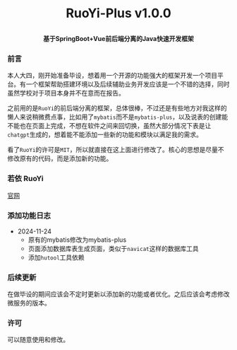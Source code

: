 <h1 align="center" style="margin: 30px 0 30px; font-weight: bold;">RuoYi-Plus v1.0.0</h1>
<h4 align="center">基于SpringBoot+Vue前后端分离的Java快速开发框架</h4>

### 前言
本人大四，刚开始准备毕设，想着用一个开源的功能强大的框架开发一个项目平台。有一个框架帮助搭建环境以及后续辅助业务开发应该是一个不错的选择，同时虽然学校对于项目本身并不在意而在报告。

之前用的是`RuoYi`的前后端分离的框架，总体很棒，不过还是有些地方对我这样的懒人来说稍微费点事，比如用了`mybatis`而不是`mybatis-plus`，以及说表的创建能不能也在页面上完成，不想在软件之间来回切换，虽然大部分情况下表是让`chatgpt`生成的，想着能不能添加一些新的功能和模块以满足我的需求。

看了`RuoYi`的许可是`MIT`，所以就直接在这上面进行修改了。核心的思想是尽量不修改原有的代码，而是添加新的功能。

### 若依 RuoYi
[官网](https://gitee.com/y_project/RuoYi)

### 添加功能日志
* 2024-11-24
  * 原有的mybatis修改为mybatis-plus
  * 页面添加数据库表生成页面，类似于`navicat`这样的数据库工具
  * 添加`hutool`工具依赖

### 后续更新
在做毕设的期间应该会不定时更新以添加新的功能或者优化。之后应该会考虑修改微服务的版本。

### 许可
可以随意使用和修改。

